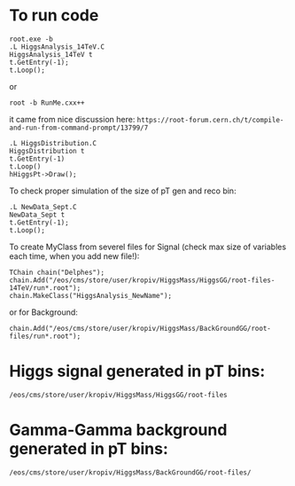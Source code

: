 # To run code


```
root.exe -b 
.L HiggsAnalysis_14TeV.C
HiggsAnalysis_14TeV t
t.GetEntry(-1); 
t.Loop();
```
or

```
root -b RunMe.cxx++
```
it came from nice discussion here: `https://root-forum.cern.ch/t/compile-and-run-from-command-prompt/13799/7`

```
.L HiggsDistribution.C
HiggsDistribution t
t.GetEntry(-1)
t.Loop()
hHiggsPt->Draw();
```

To check proper simulation of the size of pT gen and reco bin:
```
.L NewData_Sept.C
NewData_Sept t
t.GetEntry(-1); 
t.Loop();
```


To create MyClass from severel files for Signal (check max size of variables each time, when you add new file!):
```
TChain chain("Delphes");
chain.Add("/eos/cms/store/user/kropiv/HiggsMass/HiggsGG/root-files-14TeV/run*.root");
chain.MakeClass("HiggsAnalysis_NewName");
```
or for Background:
```
chain.Add("/eos/cms/store/user/kropiv/HiggsMass/BackGroundGG/root-files/run*.root");

```

# Higgs signal generated in pT bins:

`/eos/cms/store/user/kropiv/HiggsMass/HiggsGG/root-files`

# Gamma-Gamma background generated in pT bins:

`/eos/cms/store/user/kropiv/HiggsMass/BackGroundGG/root-files/`
